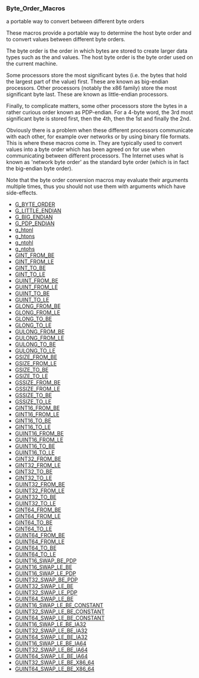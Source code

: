 ### Byte_Order_Macros

a portable way to convert between different byte orders

 These macros provide a portable way to determine the host byte order
 and to convert values between different byte orders.

 The byte order is the order in which bytes are stored to create larger
 data types such as the [](gint) and [](glong) values.
 The host byte order is the byte order used on the current machine.

 Some processors store the most significant bytes (i.e. the bytes that
 hold the largest part of the value) first. These are known as big-endian
 processors. Other processors (notably the x86 family) store the most
 significant byte last. These are known as little-endian processors.

 Finally, to complicate matters, some other processors store the bytes in
 a rather curious order known as PDP-endian. For a 4-byte word, the 3rd
 most significant byte is stored first, then the 4th, then the 1st and
 finally the 2nd.

 Obviously there is a problem when these different processors communicate
 with each other, for example over networks or by using binary file formats.
 This is where these macros come in. They are typically used to convert
 values into a byte order which has been agreed on for use when
 communicating between different processors. The Internet uses what is
 known as 'network byte order' as the standard byte order (which is in
 fact the big-endian byte order).

 Note that the byte order conversion macros may evaluate their arguments
 multiple times, thus you should not use them with arguments which have
 side-effects.

* [G_BYTE_ORDER]()
* [G_LITTLE_ENDIAN]()
* [G_BIG_ENDIAN]()
* [G_PDP_ENDIAN]()
* [g_htonl]()
* [g_htons]()
* [g_ntohl]()
* [g_ntohs]()
* [GINT_FROM_BE]()
* [GINT_FROM_LE]()
* [GINT_TO_BE]()
* [GINT_TO_LE]()
* [GUINT_FROM_BE]()
* [GUINT_FROM_LE]()
* [GUINT_TO_BE]()
* [GUINT_TO_LE]()
* [GLONG_FROM_BE]()
* [GLONG_FROM_LE]()
* [GLONG_TO_BE]()
* [GLONG_TO_LE]()
* [GULONG_FROM_BE]()
* [GULONG_FROM_LE]()
* [GULONG_TO_BE]()
* [GULONG_TO_LE]()
* [GSIZE_FROM_BE]()
* [GSIZE_FROM_LE]()
* [GSIZE_TO_BE]()
* [GSIZE_TO_LE]()
* [GSSIZE_FROM_BE]()
* [GSSIZE_FROM_LE]()
* [GSSIZE_TO_BE]()
* [GSSIZE_TO_LE]()
* [GINT16_FROM_BE]()
* [GINT16_FROM_LE]()
* [GINT16_TO_BE]()
* [GINT16_TO_LE]()
* [GUINT16_FROM_BE]()
* [GUINT16_FROM_LE]()
* [GUINT16_TO_BE]()
* [GUINT16_TO_LE]()
* [GINT32_FROM_BE]()
* [GINT32_FROM_LE]()
* [GINT32_TO_BE]()
* [GINT32_TO_LE]()
* [GUINT32_FROM_BE]()
* [GUINT32_FROM_LE]()
* [GUINT32_TO_BE]()
* [GUINT32_TO_LE]()
* [GINT64_FROM_BE]()
* [GINT64_FROM_LE]()
* [GINT64_TO_BE]()
* [GINT64_TO_LE]()
* [GUINT64_FROM_BE]()
* [GUINT64_FROM_LE]()
* [GUINT64_TO_BE]()
* [GUINT64_TO_LE]()
* [GUINT16_SWAP_BE_PDP]()
* [GUINT16_SWAP_LE_BE]()
* [GUINT16_SWAP_LE_PDP]()
* [GUINT32_SWAP_BE_PDP]()
* [GUINT32_SWAP_LE_BE]()
* [GUINT32_SWAP_LE_PDP]()
* [GUINT64_SWAP_LE_BE]()
* [GUINT16_SWAP_LE_BE_CONSTANT]()
* [GUINT32_SWAP_LE_BE_CONSTANT]()
* [GUINT64_SWAP_LE_BE_CONSTANT]()
* [GUINT16_SWAP_LE_BE_IA32]()
* [GUINT32_SWAP_LE_BE_IA32]()
* [GUINT64_SWAP_LE_BE_IA32]()
* [GUINT16_SWAP_LE_BE_IA64]()
* [GUINT32_SWAP_LE_BE_IA64]()
* [GUINT64_SWAP_LE_BE_IA64]()
* [GUINT32_SWAP_LE_BE_X86_64]()
* [GUINT64_SWAP_LE_BE_X86_64]()
